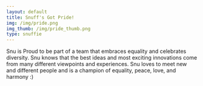 ```yaml
---
layout: default
title: Snuff's Got Pride!
img: /img/pride.png
img_thumb: /img/pride_thumb.png
type: snuffie
---
```


Snu is Proud to be part of a team that embraces equality and celebrates diversity. Snu knows that the best ideas and most exciting innovations come from many different viewpoints and experiences. Snu loves to meet new and different people and is a champion of equality, peace, love, and harmony :)

